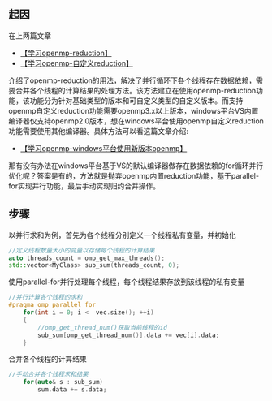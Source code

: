 
## 起因
在上两篇文章

- [【学习openmp-reduction】](https://mangoroom.cn/parallel-programming/learn-openmp-reduction.html)
- [【学习openmp-自定义reduction】](https://mangoroom.cn/parallel-programming/learn-openmp-custom-reduction.html)

介绍了openmp-reduction的用法，解决了并行循环下各个线程存在数据依赖，需要合并各个线程的计算结果的处理方法。该方法建立在使用openmp-reduction功能，该功能分为针对基础类型的版本和可自定义类型的自定义版本。而支持openmp自定义reduction功能需要openmp3.x以上版本，windows平台VS内置编译器仅支持openmp2.0版本，想在windows平台使用openmp自定义reduction功能需要使用其他编译器。具体方法可以看这篇文章介绍:

- [【学习openmp-windows平台使用新版本openmp】](https://mangoroom.cn/parallel-programming/learn-openmp-use-newversion-openmp-on-windows.html)

那有没有办法在windows平台基于VS的默认编译器做存在数据依赖的for循环并行优化呢？答案是有的，方法就是抛弃openmp内置reduction功能，基于parallel-for实现并行功能，最后手动实现归约合并操作。

## 步骤

以并行求和为例，首先为各个线程分别定义一个线程私有变量，并初始化

```cpp
//定义线程数量大小的变量以存储每个线程的计算结果
auto threads_count = omp_get_max_threads();
std::vector<MyClass> sub_sum(threads_count, 0);
```

使用parallel-for并行处理每个线程，每个线程结果存放到该线程的私有变量

```cpp
//并行计算各个线程的求和
#pragma omp parallel for
    for(int i = 0; i <  vec.size(); ++i)
    {
        //omp_get_thread_num()获取当前线程的id
        sub_sum[omp_get_thread_num()].data += vec[i].data;
    }
```

合并各个线程的计算结果

```cpp
//手动合并各个线程求和结果
    for(auto& s : sub_sum)
        sum.data += s.data;
```
